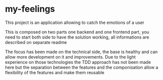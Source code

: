 # my-feelings

This project is an application allowing to catch the emotions of a user

This is composed on two parts one backend and one frontend part, you need to start both side to have the solution working, all informations are described on separate readme

The focus has been made on the technical side, the base is healthy and can allow more development on it and improvements. Due to the light experience on those technologies the TDD approach has
not been made here but the separation between the features and the componisation allow a flexibility of the features and make them reusable